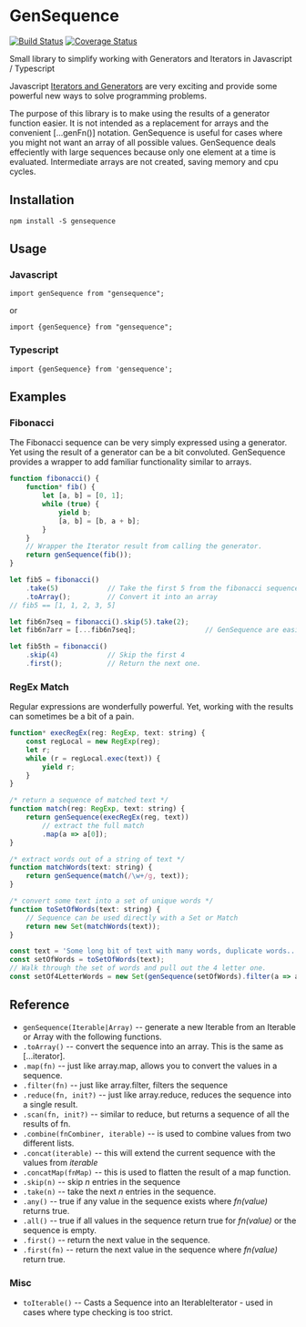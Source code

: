# GenSequence

[![Build Status](https://travis-ci.org/Jason3S/GenSequence.svg?branch=master)](https://travis-ci.org/Jason3S/GenSequence)
[![Coverage Status](https://coveralls.io/repos/github/Jason3S/GenSequence/badge.svg?branch=master)](https://coveralls.io/github/Jason3S/GenSequence?branch=master)

Small library to simplify working with Generators and Iterators in Javascript / Typescript

Javascript [Iterators and Generators](https://developer.mozilla.org/en/docs/Web/JavaScript/Guide/Iterators_and_Generators)
are very exciting and provide some powerful new ways to solve programming problems.

The purpose of this library is to make using the results of a generator function easier.
It is not intended as a replacement for arrays and the convenient [...genFn()] notation.
GenSequence is useful for cases where you might not want an array of all possible values.
GenSequence deals effeciently with large sequences because only one element at a time is evaluated.
Intermediate arrays are not created, saving memory and cpu cycles.

## Installation

```
npm install -S gensequence
```

## Usage

### Javascript
```
import genSequence from "gensequence";
```
or
```
import {genSequence} from "gensequence";
```


### Typescript
```
import {genSequence} from 'gensequence';
```

## Examples

### Fibonacci
The Fibonacci sequence can be very simply expressed using a generator.  Yet using the result of a generator can be a bit convoluted.
GenSequence provides a wrapper to add familiar functionality similar to arrays.

```javascript
function fibonacci() {
    function* fib() {
        let [a, b] = [0, 1];
        while (true) {
            yield b;
            [a, b] = [b, a + b];
        }
    }
    // Wrapper the Iterator result from calling the generator.
    return genSequence(fib());
}

let fib5 = fibonacci()
    .take(5)            // Take the first 5 from the fibonacci sequence
    .toArray();         // Convert it into an array
// fib5 == [1, 1, 2, 3, 5]

let fib6n7seq = fibonacci().skip(5).take(2);
let fib6n7arr = [...fib6n7seq];                 // GenSequence are easily converted into arrays.

let fib5th = fibonacci()
    .skip(4)            // Skip the first 4
    .first();           // Return the next one.
```

### RegEx Match

Regular expressions are wonderfully powerful.  Yet, working with the results can sometimes be a bit of a pain.

```javascript
function* execRegEx(reg: RegExp, text: string) {
    const regLocal = new RegExp(reg);
    let r;
    while (r = regLocal.exec(text)) {
        yield r;
    }
}

/* return a sequence of matched text */
function match(reg: RegExp, text: string) {
    return genSequence(execRegEx(reg, text))
        // extract the full match
        .map(a => a[0]);
}

/* extract words out of a string of text */
function matchWords(text: string) {
    return genSequence(match(/\w+/g, text));
}

/* convert some text into a set of unique words */
function toSetOfWords(text: string) {
    // Sequence can be used directly with a Set or Match
    return new Set(matchWords(text));
}

const text = 'Some long bit of text with many words, duplicate words...';
const setOfWords = toSetOfWords(text);
// Walk through the set of words and pull out the 4 letter one.
const setOf4LetterWords = new Set(genSequence(setOfWords).filter(a => a.length === 4));

```


## Reference

- `genSequence(Iterable|Array)` -- generate a new Iterable from an Iterable or Array with the following functions.
- `.toArray()` -- convert the sequence into an array.  This is the same as [...iterator].
- `.map(fn)` -- just like array.map, allows you to convert the values in a sequence.
- `.filter(fn)` -- just like array.filter, filters the sequence
- `.reduce(fn, init?)` -- just like array.reduce, reduces the sequence into a single result.
- `.scan(fn, init?)` -- similar to reduce, but returns a sequence of all the results of fn.
- `.combine(fnCombiner, iterable)` -- is used to combine values from two different lists.
- `.concat(iterable)` -- this will extend the current sequence with the values from *iterable*
- `.concatMap(fnMap)` -- this is used to flatten the result of a map function.
- `.skip(n)` -- skip *n* entries in the sequence
- `.take(n)` -- take the next *n* entries in the sequence.
- `.any()` -- true if any value in the sequence exists where *fn(value)* returns true.
- `.all()` -- true if all values in the sequence return true for *fn(value)* or the sequence is empty.
- `.first()` -- return the next value in the sequence.
- `.first(fn)` -- return the next value in the sequence where *fn(value)* return true.

### Misc
- `toIterable()` -- Casts a Sequence into an IterableIterator - used in cases where type checking is too strict.
